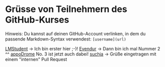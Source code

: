 # Grüsse von Teilnehmern des GitHub-Kurses

Hinweis: Du kannst auf deinen GitHub-Account verlinken, in dem du passende Markdown-Syntax verwendest: `[username](url)`

[LMStudent](https://github.com/LMStudent) -> Ich bin erster hier ;-)!
[Evendur](https://github.com/Evendur) -> Dann bin ich mal Nummer 2 ^^
[appoDrome](https://github.com/appOdrome) No. 3 ist jetzt auch dabei!
[suchja](https://github.com/suchja) -> Grüße eingetragen mit einem "internen" Pull Request
